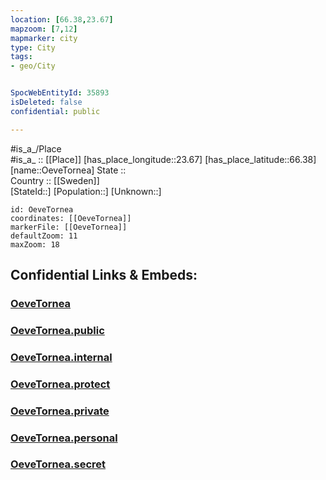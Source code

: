 ```yaml
---
location: [66.38,23.67] 
mapzoom: [7,12] 
mapmarker: city 
type: City
tags:
- geo/City


SpocWebEntityId: 35893
isDeleted: false
confidential: public

---
```

#is_a_/Place  
#is_a_ :: [[Place]] 
[has_place_longitude::23.67] 
[has_place_latitude::66.38] 
[name::OeveTornea] 
State ::  
Country :: [[Sweden]]  
[StateId::] 
[Population::] 
[Unknown::] 


```leaflet
id: OeveTornea
coordinates: [[OeveTornea]] 
markerFile: [[OeveTornea]] 
defaultZoom: 11 
maxZoom: 18
```


## Confidential Links & Embeds: 

### [OeveTornea](/_Standards/Earth/Continent/Europe/Europe~North/Sweden/Provinces~Sweden/Norrbotten/City/OeveTornea.md) 

### [OeveTornea.public](/_public/Earth/Continent/Europe/Europe~North/Sweden/Provinces~Sweden/Norrbotten/City/OeveTornea.public.md) 

### [OeveTornea.internal](/_internal/Earth/Continent/Europe/Europe~North/Sweden/Provinces~Sweden/Norrbotten/City/OeveTornea.internal.md) 

### [OeveTornea.protect](/_protect/Earth/Continent/Europe/Europe~North/Sweden/Provinces~Sweden/Norrbotten/City/OeveTornea.protect.md) 

### [OeveTornea.private](/_private/Earth/Continent/Europe/Europe~North/Sweden/Provinces~Sweden/Norrbotten/City/OeveTornea.private.md) 

### [OeveTornea.personal](/_personal/Earth/Continent/Europe/Europe~North/Sweden/Provinces~Sweden/Norrbotten/City/OeveTornea.personal.md) 

### [OeveTornea.secret](/_secret/Earth/Continent/Europe/Europe~North/Sweden/Provinces~Sweden/Norrbotten/City/OeveTornea.secret.md)

